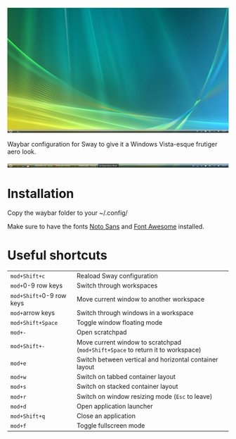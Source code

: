 ![image](/screenshot1.png)

Waybar configuration for Sway to give it a Windows Vista-esque frutiger aero look.

![image](/screenshot2.png)

# Installation
Copy the waybar folder to your ~/.config/

Make sure to have the fonts [Noto Sans](https://fonts.google.com/noto/specimen/Noto+Sans) and [Font Awesome](https://fontawesome.com/download) installed.

# Useful shortcuts
|                              |                                                         |
| ---------------------------- | ------------------------------------------------------- |
| ```mod+Shift+c```            | Reaload Sway configuration                              |
| ```mod+```0-9 row keys       | Switch through workspaces                               |
| ```mod+Shift+```0-9 row keys | Move current window to another workspace                |
| ```mod+```arrow keys         | Switch through windows in a workspace                   |
| ```mod+Shift+Space```        | Toggle window floating mode                             |
| ```mod+-```                  | Open scratchpad                                         |
| ```mod+Shift+-```            | Move current window to scratchpad (```mod+Shift+Space``` to return it to workspace) |
| ```mod+e```                  | Switch between vertical and horizontal container layout |
| ```mod+w```                  | Switch on tabbed container layout                       |
| ```mod+s```                  | Switch on stacked container layout                      |
| ```mod+r```                  | Switch on window resizing mode (```Esc``` to leave)     |
| ```mod+d```                  | Open application launcher                               |
| ```mod+Shift+q```            | Close an application                                    |
| ```mod+f```                  | Toggle fullscreen mode                                  |